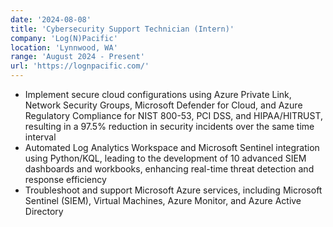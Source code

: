 ```yaml
---
date: '2024-08-08'
title: 'Cybersecurity Support Technician (Intern)'
company: 'Log(N)Pacific'
location: 'Lynnwood, WA'
range: 'August 2024 - Present'
url: 'https://lognpacific.com/'
---
```


- Implement secure cloud configurations using Azure Private Link, Network Security Groups, Microsoft Defender for Cloud, and Azure Regulatory Compliance for NIST 800-53, PCI DSS, and HIPAA/HITRUST, resulting in a 97.5% reduction in security incidents over the same time interval
- Automated Log Analytics Workspace and Microsoft Sentinel integration using Python/KQL, leading to the development of 10 advanced SIEM dashboards and workbooks, enhancing real-time threat detection and response efficiency
- Troubleshoot and support Microsoft Azure services, including Microsoft Sentinel (SIEM), Virtual Machines, Azure Monitor, and Azure Active Directory
